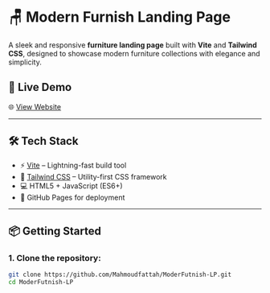 # 🪑 Modern Furnish Landing Page

A sleek and responsive **furniture landing page** built with **Vite** and **Tailwind CSS**, designed to showcase modern furniture collections with elegance and simplicity.


## 🚀 Live Demo

🌐 [View Website](https://mahmoudfattah.github.io/ModerFutnish-LP)

---

## 🛠️ Tech Stack

- ⚡ [Vite](https://vitejs.dev/) – Lightning-fast build tool
- 🎨 [Tailwind CSS](https://tailwindcss.com/) – Utility-first CSS framework
- 💻 HTML5 + JavaScript (ES6+)
- 🧰 GitHub Pages for deployment

---

## 📦 Getting Started

### 1. Clone the repository:

```bash
git clone https://github.com/Mahmoudfattah/ModerFutnish-LP.git
cd ModerFutnish-LP
